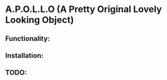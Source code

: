 # A.P.O.L.L.O (A Pretty Original Lovely Looking Object)

## Functionality:

## Installation:

## TODO: